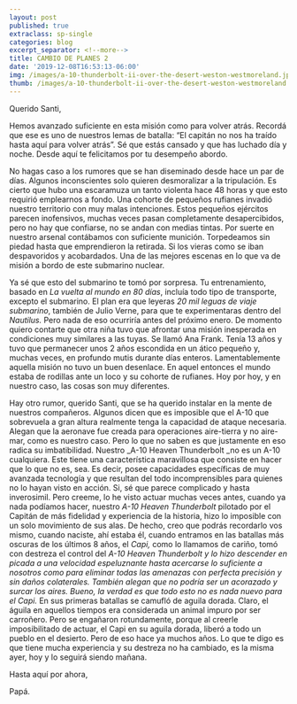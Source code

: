```yaml
---
layout: post
published: true
extraclass: sp-single
categories: blog
excerpt_separator: <!--more-->
title: CAMBIO DE PLANES 2
date: '2019-12-08T16:53:13-06:00'
img: /images/a-10-thunderbolt-ii-over-the-desert-weston-westmoreland.jpg
thumb: /images/a-10-thunderbolt-ii-over-the-desert-weston-westmoreland.jpg
---
```

Querido Santi, 

Hemos avanzado suficiente en esta misión como para volver atrás. Recordá que ese es uno de nuestros lemas de batalla: “El capitán no nos ha traído hasta aquí para volver atrás”.  Sé que estás cansado y que has luchado día y noche. Desde aquí te felicitamos por tu desempeño abordo. 

<!--more-->

No hagas caso a los rumores que se han diseminado desde hace un par de días. Algunos inconscientes solo quieren desmoralizar a la tripulación. Es cierto que hubo una escaramuza un tanto violenta hace 48 horas y que esto requirió emplearnos a fondo. Una cohorte de pequeños rufianes invadió nuestro territorio con muy malas intenciones. Estos pequeños ejércitos parecen inofensivos, muchas veces pasan completamente desapercibidos, pero no hay que confiarse, no se andan con medias tintas. Por suerte en nuestro arsenal contábamos con suficiente munición. Torpedeamos sin piedad hasta que emprendieron la retirada. Si los vieras como se iban despavoridos y acobardados. Una de las mejores escenas en lo que va de misión a bordo de este submarino nuclear. 

Ya sé que esto del submarino te tomó por sorpresa. Tu entrenamiento, basado en _La vuelta al mundo en 80 días_, incluía todo tipo de transporte, excepto el submarino. El plan era que leyeras _20 mil leguas de viaje submarino_, también de Julio Verne, para que te experimentaras dentro del _Nautilus._ Pero nada de eso ocurriría antes del próximo enero. De momento quiero contarte que otra niña tuvo que afrontar una misión inesperada en condiciones muy similares a las tuyas. Se llamó Ana Frank. Tenía 13 años y tuvo que permanecer unos 2 años escondida en un ático pequeño y, muchas veces, en profundo mutis durante días enteros. Lamentablemente aquella misión no tuvo un buen desenlace. En aquel entonces el mundo estaba de rodillas ante un loco y su cohorte de rufianes. Hoy por hoy, y en nuestro caso, las cosas son muy diferentes. 

Hay otro rumor, querido Santi, que se ha querido instalar en la mente de nuestros compañeros. Algunos dicen que es imposible que el A-10 que sobrevuela a gran altura realmente tenga la capacidad de ataque necesaria. Alegan que la aeronave fue creada para operaciones aire-tierra y no aire-mar, como es nuestro caso. Pero lo que no saben es que justamente en eso radica su imbatibilidad. Nuestro _A-10 Heaven Thunderbolt _no es un A-10 cualquiera. Este tiene una característica maravillosa que consiste en hacer que lo que no es, sea. Es decir, posee capacidades específicas de muy avanzada tecnología y que resultan del todo incomprensibles para quienes no lo hayan visto en acción. Si, sé que parece complicado y hasta inverosimil. Pero creeme, lo he visto actuar muchas veces antes, cuando ya nada podíamos hacer, nuestro _A-10 Heaven Thunderbolt_ pilotado por el Capitán de más fidelidad y experiencia de la historia, hizo lo imposible con un solo movimiento de sus alas. De hecho, creo que podrás recordarlo vos mismo, cuando naciste, ahí estaba él, cuando entramos en las batallas más oscuras de los últimos 8 años, el _Capi,_ como lo llamamos de cariño, tomó con destreza el control del _A-10 Heaven Thunderbolt y lo hizo descender en picada a una velocidad espeluznante hasta acercarse lo suficiente a nosotros como para eliminar todas las amenazas con perfecta precisión y sin daños colaterales.  También alegan que no podría ser un acorazado y surcar los aires. Bueno, la verdad es que todo esto no es nada nuevo para el Capi._ En sus primeras batallas se camufló de aguila dorada. Claro, el águila en aquellos tiempos era considerada un animal impuro por ser carroñero. Pero se engañaron rotundamente, porque al creerle imposibilitado de actuar, el Capi en su aguila dorada, liberó a todo un pueblo en el desierto. Pero de eso hace ya muchos años. Lo que te digo es que tiene mucha experiencia y su destreza no ha cambiado, es la misma ayer, hoy y lo seguirá siendo mañana. 

Hasta aquí por ahora, 

Papá.
